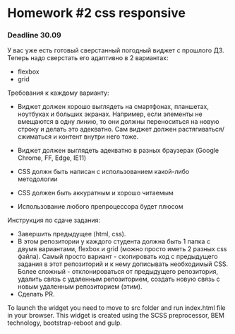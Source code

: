# Homework #2 css responsive

### Deadline 30.09

У вас уже есть готовый сверстанный погодный виджет с прошлого ДЗ. Теперь надо сверстать его адаптивно в 2 вариантах:

- flexbox
- grid

Требования к каждому варианту:

- Виджет должен хорошо выглядеть на смартфонах, планшетах, ноутбуках и больших экранах. Например, если элементы не вмещаются в одну линию, то они должны переноситься на новую строку и делать это адекватно. Сам виджет должен растягиваться/сжиматься и контент внутри него тоже.

- Виджет должен выглядеть адекватно в разных браузерах (Google Chrome, FF, Edge, IE11)

- CSS должн быть написан с использованием какой-либо методологии

- CSS должен быть аккуратным и хорошо читаемым

- Использование любого препроцессора будет плюсом

Инструкция по сдаче задания:
- Завершить предыдущее (html, css). 
- В этом репозитории у каждого студента должна быть 1 папка с двумя вариантами, flexbox и grid (можно просто иметь 2 разных css файла). 
Самый просто вариант - скопировать код с предыдущего задания в этот репозиторий и к нему дописывать необходимый CSS. 
Более сложный - отклонироваться от предыдущего репозитория, удалить связь с удаленным репозиторием, создать новую связь с новым удаленным репозиторием (этим).
- Сделать PR.

To launch the widget you need to move to src folder and run index.html file in your browser.
This widget is created using the SCSS preprocessor, BEM technology, bootstrap-reboot and gulp.



